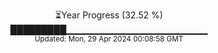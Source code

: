 <p align="center">
⏳Year Progress (32.52 %)<br>
█████████▁▁▁▁▁▁▁▁▁▁▁▁▁▁▁▁▁▁▁▁▁ <br>
<sub>Updated: Mon, 29 Apr 2024 00:08:58 GMT</sub>
</p>


